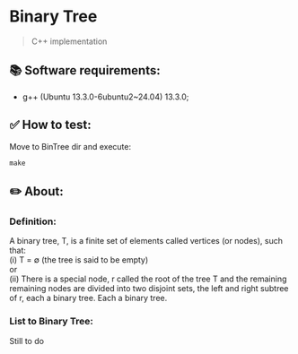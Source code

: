 # Binary Tree
  > C++ implementation

## 📚 Software requirements:
  - g++ (Ubuntu 13.3.0-6ubuntu2~24.04) 13.3.0;

## ✅ How to test:
  Move to BinTree dir and execute:
  ```
  make
  ```

## ✏️ About:
### Definition:
  A binary tree, T, is a finite set of elements called vertices (or nodes), such that:  
  (i) T = ∅ (the tree is said to be empty)  
  or  
  (ii) There is a special node, r called the root of the tree T and the remaining remaining nodes are divided into two disjoint sets, the left and right subtree of r, each a binary tree. Each a binary tree.
### List to Binary Tree:
  Still to do
